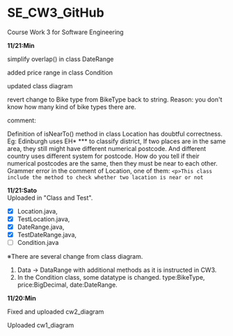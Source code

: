 # SE_CW3_GitHub
Course Work 3 for Software Engineering

**11/21:Min**

simplify overlap() in class DateRange

added price range in class Condition

updated class diagram

revert change to Bike type from BikeType back to string. Reason: you don't know how many kind of bike types there are.

comment:

Definition of isNearTo() method in class Location has doubtful correctness. Eg: Edinburgh uses EH* *** to classify district, If two places are in the same area, they still might have different numerical postcode. And different country uses different system for postcode. How do you tell if their numerical postcodes are the same, then they must be near to each other.
Grammer error in the comment of Location, one of them:  `<p>This class include the method to check whether two lacation is near or not `

**11/21:Sato**  
Uploaded in "Class and Test".
 - [x] Location.java, 
 - [x] TestLocation.java, 
 - [x] DateRange.java, 
 - [x] TestDateRange.java, 
 - [ ] Condition.java  

※There are several change from class diagram.  
 1. Data -> DataRange with additional methods as it is instructed in CW3.
 2. In the Condition class, some datatype is changed. type:BikeType, price:BigDecimal, date:DateRange.

**11/20:Min**

Fixed and uploaded cw2_diagram

Uploaded cw1_diagram
